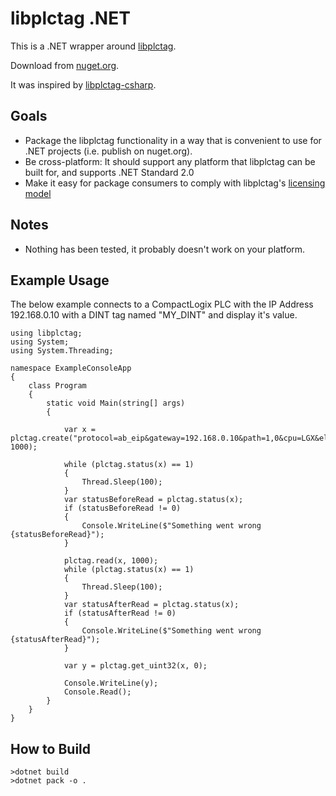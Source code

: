 ﻿# libplctag .NET

This is a .NET wrapper around [libplctag](https://github.com/kyle-github/libplctag).

Download from [nuget.org](https://www.nuget.org/packages/libplctag/).

It was inspired by [libplctag-csharp](https://github.com/mesta1/libplctag-csharp).

## Goals

* Package the libplctag functionality in a way that is convenient to use for .NET projects (i.e. publish on nuget.org).
* Be cross-platform: It should support any platform that libplctag can be built for, and supports .NET Standard 2.0
* Make it easy for package consumers to comply with libplctag's [licensing model](https://github.com/kyle-github/libplctag/blob/master/LICENSE)

## Notes

* Nothing has been tested, it probably doesn't work on your platform.

## Example Usage

The below example connects to a CompactLogix PLC with the IP Address 192.168.0.10 with a DINT tag named "MY_DINT" and display it's value.

```
using libplctag;
using System;
using System.Threading;

namespace ExampleConsoleApp
{
    class Program
    {
        static void Main(string[] args)
        {

            var x = plctag.create("protocol=ab_eip&gateway=192.168.0.10&path=1,0&cpu=LGX&elem_size=4&elem_count=1&name=MY_DINT", 1000);

            while (plctag.status(x) == 1)
            {
                Thread.Sleep(100);
            }
            var statusBeforeRead = plctag.status(x);
            if (statusBeforeRead != 0)
            {
                Console.WriteLine($"Something went wrong {statusBeforeRead}");
            }

            plctag.read(x, 1000);
            while (plctag.status(x) == 1)
            {
                Thread.Sleep(100);
            }
            var statusAfterRead = plctag.status(x);
            if (statusAfterRead != 0)
            {
                Console.WriteLine($"Something went wrong {statusAfterRead}");
            }

            var y = plctag.get_uint32(x, 0);

            Console.WriteLine(y);
            Console.Read();
        }
    }
}
```


## How to Build

```
>dotnet build
>dotnet pack -o .
```
